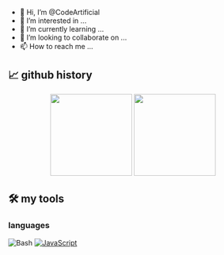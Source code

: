 - 👋 Hi, I’m @CodeArtificial
- 👀 I’m interested in ...
- 🌱 I’m currently learning ...
- 💞️ I’m looking to collaborate on ...
- 📫 How to reach me ...

## 📈 github history
<div align="center">
  <img class="img" height=165 src="https://github-readme-stats-codeartificial.vercel.app/api?username=codeartificial&theme=dark&show_icons=true&icon_color=fff"/>
  <img class="img" height=165 src="https://github-readme-stats-codeartificial.vercel.app/api/top-langs/?username=codeartificial&layout=compact&theme=dark"/>
</div>

## 🛠️ my tools

### languages

<p> 
  <img alt="Bash" src="https://img.shields.io/badge/Bash-121011.svg?logo=gnu-bash&logoColor=white">
  <a href="https://github.com/search?q=user%3ACodeArtificial+language%3AJavaScript&type=Repositories&ref=advsearch&l=JavaScript&l="><img alt="JavaScript" src="https://img.shields.io/badge/JavaScript-F7DF1E.svg?logo=javascript&logoColor=black"></a>
  
</p>
